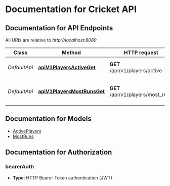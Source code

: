 # Documentation for Cricket API

<a name="documentation-for-api-endpoints"></a>
## Documentation for API Endpoints

All URIs are relative to *http://localhost:8080*

| Class | Method | HTTP request | Description |
|------------ | ------------- | ------------- | -------------|
| *DefaultApi* | [**apiV1PlayersActiveGet**](Apis/DefaultApi.md#apiv1playersactiveget) | **GET** /api/v1/players/active | Get active players by Career year |
*DefaultApi* | [**apiV1PlayersMostRunsGet**](Apis/DefaultApi.md#apiv1playersmostrunsget) | **GET** /api/v1/players/most_runs | Get player who has the most_runs |


<a name="documentation-for-models"></a>
## Documentation for Models

 - [ActivePlayers](./Models/ActivePlayers.md)
 - [MostRuns](./Models/MostRuns.md)


<a name="documentation-for-authorization"></a>
## Documentation for Authorization

<a name="bearerAuth"></a>
### bearerAuth

- **Type**: HTTP Bearer Token authentication (JWT)

